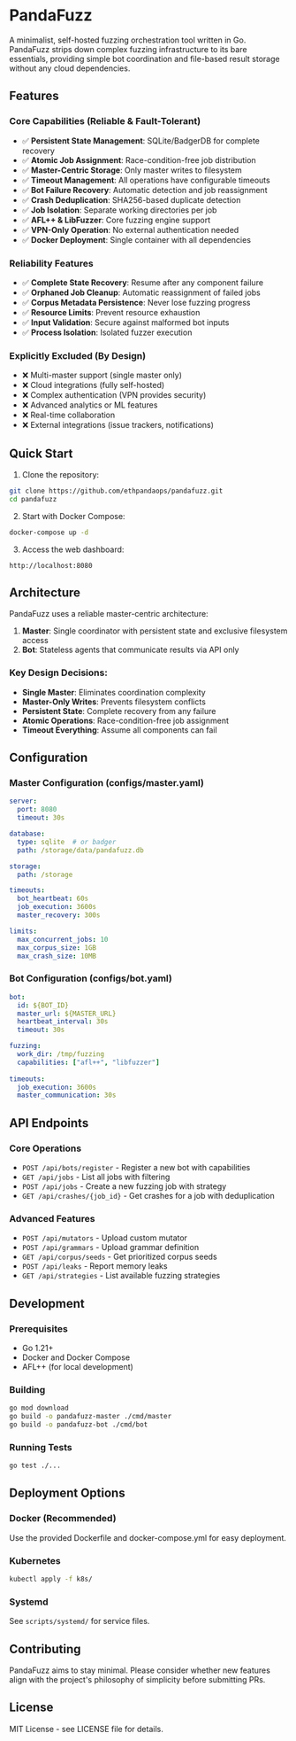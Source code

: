 # PandaFuzz

A minimalist, self-hosted fuzzing orchestration tool written in Go. PandaFuzz strips down complex fuzzing infrastructure to its bare essentials, providing simple bot coordination and file-based result storage without any cloud dependencies.

## Features

### Core Capabilities (Reliable & Fault-Tolerant)
- ✅ **Persistent State Management**: SQLite/BadgerDB for complete recovery
- ✅ **Atomic Job Assignment**: Race-condition-free job distribution
- ✅ **Master-Centric Storage**: Only master writes to filesystem
- ✅ **Timeout Management**: All operations have configurable timeouts
- ✅ **Bot Failure Recovery**: Automatic detection and job reassignment
- ✅ **Crash Deduplication**: SHA256-based duplicate detection
- ✅ **Job Isolation**: Separate working directories per job
- ✅ **AFL++ & LibFuzzer**: Core fuzzing engine support
- ✅ **VPN-Only Operation**: No external authentication needed
- ✅ **Docker Deployment**: Single container with all dependencies

### Reliability Features
- ✅ **Complete State Recovery**: Resume after any component failure
- ✅ **Orphaned Job Cleanup**: Automatic reassignment of failed jobs
- ✅ **Corpus Metadata Persistence**: Never lose fuzzing progress
- ✅ **Resource Limits**: Prevent resource exhaustion
- ✅ **Input Validation**: Secure against malformed bot inputs
- ✅ **Process Isolation**: Isolated fuzzer execution

### Explicitly Excluded (By Design)
- ❌ Multi-master support (single master only)
- ❌ Cloud integrations (fully self-hosted)
- ❌ Complex authentication (VPN provides security)
- ❌ Advanced analytics or ML features
- ❌ Real-time collaboration
- ❌ External integrations (issue trackers, notifications)

## Quick Start

1. Clone the repository:
```bash
git clone https://github.com/ethpandaops/pandafuzz.git
cd pandafuzz
```

2. Start with Docker Compose:
```bash
docker-compose up -d
```

3. Access the web dashboard:
```
http://localhost:8080
```

## Architecture

PandaFuzz uses a reliable master-centric architecture:

1. **Master**: Single coordinator with persistent state and exclusive filesystem access
2. **Bot**: Stateless agents that communicate results via API only

### Key Design Decisions:
- **Single Master**: Eliminates coordination complexity
- **Master-Only Writes**: Prevents filesystem conflicts
- **Persistent State**: Complete recovery from any failure
- **Atomic Operations**: Race-condition-free job assignment
- **Timeout Everything**: Assume all components can fail

## Configuration

### Master Configuration (configs/master.yaml)
```yaml
server:
  port: 8080
  timeout: 30s

database:
  type: sqlite  # or badger
  path: /storage/data/pandafuzz.db

storage:
  path: /storage

timeouts:
  bot_heartbeat: 60s
  job_execution: 3600s
  master_recovery: 300s

limits:
  max_concurrent_jobs: 10
  max_corpus_size: 1GB
  max_crash_size: 10MB
```

### Bot Configuration (configs/bot.yaml)
```yaml
bot:
  id: ${BOT_ID}
  master_url: ${MASTER_URL}
  heartbeat_interval: 30s
  timeout: 30s

fuzzing:
  work_dir: /tmp/fuzzing
  capabilities: ["afl++", "libfuzzer"]
  
timeouts:
  job_execution: 3600s
  master_communication: 30s
```

## API Endpoints

### Core Operations
- `POST /api/bots/register` - Register a new bot with capabilities
- `GET /api/jobs` - List all jobs with filtering
- `POST /api/jobs` - Create a new fuzzing job with strategy
- `GET /api/crashes/{job_id}` - Get crashes for a job with deduplication

### Advanced Features
- `POST /api/mutators` - Upload custom mutator
- `POST /api/grammars` - Upload grammar definition
- `GET /api/corpus/seeds` - Get prioritized corpus seeds
- `POST /api/leaks` - Report memory leaks
- `GET /api/strategies` - List available fuzzing strategies

## Development

### Prerequisites
- Go 1.21+
- Docker and Docker Compose
- AFL++ (for local development)

### Building
```bash
go mod download
go build -o pandafuzz-master ./cmd/master
go build -o pandafuzz-bot ./cmd/bot
```

### Running Tests
```bash
go test ./...
```

## Deployment Options

### Docker (Recommended)
Use the provided Dockerfile and docker-compose.yml for easy deployment.

### Kubernetes
```bash
kubectl apply -f k8s/
```

### Systemd
See `scripts/systemd/` for service files.

## Contributing

PandaFuzz aims to stay minimal. Please consider whether new features align with the project's philosophy of simplicity before submitting PRs.

## License

MIT License - see LICENSE file for details.